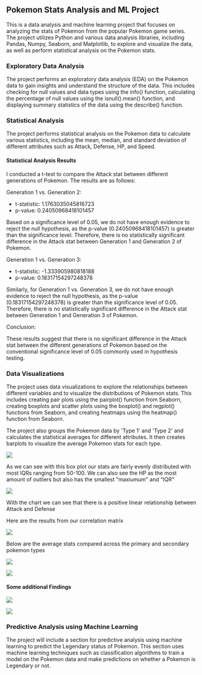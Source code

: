 ## Pokemon Stats Analysis and ML Project


This is a data analysis and machine learning project that focuses on analyzing the stats of Pokemon from the popular Pokemon game series. The project utilizes Python and various data analysis libraries, including Pandas, Numpy, Seaborn, and Matplotlib, to explore and visualize the data, as well as perform statistical analysis on the Pokemon stats.


### Exploratory Data Analysis
The project performs an exploratory data analysis (EDA) on the Pokemon data to gain insights and understand the structure of the data. This includes checking for null values and data types using the info() function, calculating the percentage of null values using the isnull().mean() function, and displaying summary statistics of the data using the describe() function.

### Statistical Analysis
The project performs statistical analysis on the Pokemon data to calculate various statistics, including the mean, median, and standard deviation of different attributes such as Attack, Defense, HP, and Speed.

#### Statistical Analysis Results

I conducted a t-test to compare the Attack stat between different generations of Pokemon. The results are as follows:

Generation 1 vs. Generation 2:

* t-statistic: 1.1763035045816723
* p-value: 0.24050968418101457


Based on a significance level of 0.05, we do not have enough evidence to reject the null hypothesis, as the p-value (0.24050968418101457) is greater than the significance level. Therefore, there is no statistically significant difference in the Attack stat between Generation 1 and Generation 2 of Pokemon.

Generation 1 vs. Generation 3:

* t-statistic: -1.333905980818188
* p-value: 0.18317154297248378

Similarly, for Generation 1 vs. Generation 3, we do not have enough evidence to reject the null hypothesis, as the p-value (0.18317154297248378) is greater than the significance level of 0.05. Therefore, there is no statistically significant difference in the Attack stat between Generation 1 and Generation 3 of Pokemon.

Conclusion:

These results suggest that there is no significant difference in the Attack stat between the different generations of Pokemon based on the conventional significance level of 0.05 commonly used in hypothesis testing. 

### Data Visualizations
The project uses data visualizations to explore the relationships between different variables and to visualize the distributions of Pokemon stats. This includes creating pair plots using the pairplot() function from Seaborn, creating boxplots and scatter plots using the boxplot() and regplot() functions from Seaborn, and creating heatmaps using the heatmap() function from Seaborn.

The project also groups the Pokemon data by 'Type 1' and 'Type 2' and calculates the statistical averages for different attributes. It then creates barplots to visualize the average Pokemon stats for each type.

![](images/feature_dist.png)


As we can see with this box plot our stats are fairly evenly distributed with most IQRs ranging from 50-100. We can also see the HP as the most amount of outliers but also has the smallest "maxiumum" and "IQR"

![](images/attack_v_defense.png)


With the chart we can see that there is a positive linear relationship between Attack and Defense

Here are the results from our correlation matrix

![](images/correlation_matrix.png)


Below are the average stats compared across the primary and secondary pokemon types

![](images/stat_attributes_by_type_1.png)

![](images/stat_attributes_by_type_2.png)

#### Some additional Findings
![](images/top_10_attack.png)


![](images/top_10_attack_non_legend.png)

### Predictive Analysis using Machine Learning


The project will include a section for predictive analysis using machine learning to predict the Legendary status of Pokemon. This section uses machine learning techniques such as classification algorithms to train a model on the Pokemon data and make predictions on whether a Pokemon is Legendary or not.